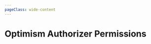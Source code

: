 ```yaml
---
pageClass: wide-content
---
```


# Optimism Authorizer Permissions

<PermissionTable chain="optimism" />
